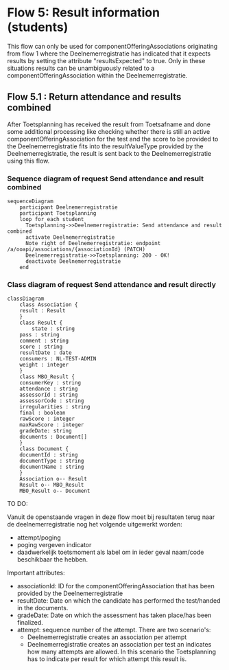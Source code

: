 # Flow 5: Result information (students)

This flow can only be used for componentOfferingAssociations originating from flow 1 where the Deelnemerregistratie has indicated that it expects results by setting the attribute "resultsExpected" to true. Only in these situations results can be unambiguously related to a componentOfferingAssociation within the Deelnemerregistratie.

## Flow 5.1 : Return attendance and results combined

After Toetsplanning has received the result from Toetsafname and done some additional processing like checking whether there is still an active componentOfferingAssociation for the test and the score to be provided to the Deelnemerregistratie fits into the resultValueType provided by the Deelnemerregistratie, the result is sent back to the Deelnemerregistratie using this flow.

### Sequence diagram of request Send attendance and result combined
```mermaid
sequenceDiagram
    participant Deelnemerregistratie
    participant Toetsplanning
    loop for each student
      Toetsplanning->>Deelnemerregistratie: Send attendance and result combined
      activate Deelnemerregistratie
      Note right of Deelnemerregistratie: endpoint /a/ooapi/associations/{associationId} (PATCH)
      Deelnemerregistratie->>Toetsplanning: 200 - OK!
      deactivate Deelnemerregistratie
    end
```

### Class diagram of request Send attendance and result directly
```mermaid
classDiagram
    class Association {
	result : Result
    }
    class Result {
    	state : string
	pass : string
	comment : string
	score : string
	resultDate : date
	consumers : NL-TEST-ADMIN
	weight : integer
    }
    class MBO_Result {
	consumerKey : string
	attendance : string
	assessorId : string
	assessorCode : string 
	irregularities : string
	final : boolean 
	rawScore : integer 
	maxRawScore : integer
	gradeDate: string
	documents : Document[]
    }
    class Document {
	documentId : string
	documentType : string
	documentName : string
    }
    Association o-- Result
    Result o-- MBO_Result
    MBO_Result o-- Document
```
TO DO:

Vanuit de openstaande vragen in deze flow moet bij resultaten terug naar de deelnemerregistratie nog het volgende uitgewerkt worden:
- attempt/poging
- poging vergeven indicator
- daadwerkelijk toetsmoment als label om in ieder geval naam/code beschikbaar the hebben.

Important attributes:

- associationId: ID for the componentOfferingAssociation that has been provided by the Deelnemerregistratie
- resultDate: Date on which the candidate has performed the test/handed in the documents.
- gradeDate: Date on which the assessment has taken place/has been finalized.
- attempt: sequence number of the attempt. There are two scenario's:
    - Deelnemerregistratie creates an association per attempt
    - Deelnemerregistratie creates an association per test an indicates how many attempts are allowed. In this  scenario the Toetsplanning has to indicate per result for which attempt this result is.

